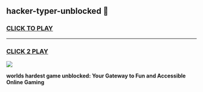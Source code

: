 
## hacker-typer-unblocked 👋
<h3>
<a href="https://premium.freeplayer.one?title=hacker-typer-unblocked&ref=14F">CLICK TO PLAY</a></h3>
<hr>

<h3>
<a href="https://premium.freeplayer.one?title=hacker-typer-unblocked&ref=14F">CLICK 2 PLAY</a>
  
</h3>

<a href="https://premium.freeplayer.one?title=hacker-typer-unblocked&ref=12F/"><img src="https://clearcache.store/games.png"></a>


**worlds hardest game unblocked: Your Gateway to Fun and Accessible Online Gaming**
